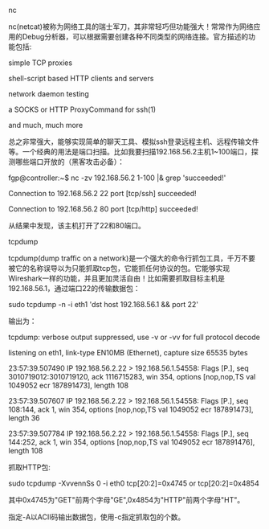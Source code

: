 

nc

nc\(netcat\)被称为网络工具的瑞士军刀，其非常轻巧但功能强大！常常作为网络应用的Debug分析器，可以根据需要创建各种不同类型的网络连接。官方描述的功能包括:



simple TCP proxies

shell-script based HTTP clients and servers

network daemon testing

a SOCKS or HTTP ProxyCommand for ssh\(1\)

and much, much more

总之非常强大，能够实现简单的聊天工具、模拟ssh登录远程主机、远程传输文件等。一个经典的用法是端口扫描。比如我要扫描192.168.56.2主机1~100端口，探测哪些端口开放的（黑客攻击必备）：



fgp@controller:~$ nc -zv 192.168.56.2 1-100 \|& grep 'succeeded!'

Connection to 192.168.56.2 22 port \[tcp/ssh\] succeeded!

Connection to 192.168.56.2 80 port \[tcp/http\] succeeded!

从结果中发现，该主机打开了22和80端口。



tcpdump

tcpdump\(dump traffic on a network\)是一个强大的命令行抓包工具，千万不要被它的名称误导以为只能抓取tcp包，它能抓任何协议的包。它能够实现Wireshark一样的功能，并且更加灵活自由！比如需要抓取目标主机是192.168.56.1，通过端口22的传输数据包：



sudo tcpdump -n -i eth1 'dst host 192.168.56.1 && port 22'

输出为：



tcpdump: verbose output suppressed, use -v or -vv for full protocol decode

listening on eth1, link-type EN10MB \(Ethernet\), capture size 65535 bytes

23:57:39.507490 IP 192.168.56.2.22 &gt; 192.168.56.1.54558: Flags \[P.\], seq 3010719012:3010719120, ack 1116715283, win 354, options \[nop,nop,TS val 1049052 ecr 187891473\], length 108

23:57:39.507607 IP 192.168.56.2.22 &gt; 192.168.56.1.54558: Flags \[P.\], seq 108:144, ack 1, win 354, options \[nop,nop,TS val 1049052 ecr 187891473\], length 36

23:57:39.507784 IP 192.168.56.2.22 &gt; 192.168.56.1.54558: Flags \[P.\], seq 144:252, ack 1, win 354, options \[nop,nop,TS val 1049052 ecr 187891476\], length 108

抓取HTTP包:



sudo tcpdump  -XvvennSs 0 -i eth0 tcp\[20:2\]=0x4745 or tcp\[20:2\]=0x4854

其中0x4745为"GET"前两个字母"GE",0x4854为"HTTP"前两个字母"HT"。



指定-A以ACII码输出数据包，使用-c指定抓取包的个数。

